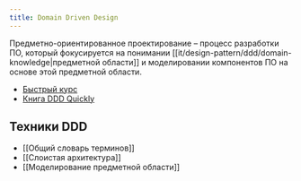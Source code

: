 ```yaml
---
title: Domain Driven Design
---
```

Предметно-ориентированное проектирование – процесс разработки ПО, который фокусируется на понимании [[it/design-pattern/ddd/domain-knowledge|предметной области]] и моделировании компонентов ПО на основе этой предметной области.

- [Быстрый курс](https://ulearn.me/course/cs2/Chto_takoe_DDD_41922668-4105-4ea0-a1c1-ef138e5441bb)
- [Книга DDD Quickly](http://www.infoq.com/minibooks/domain-driven-design-quickly)

## Техники DDD

- [[Общий словарь терминов]]
- [[Слоистая архитектура]]
- [[Моделирование предметной области]]



